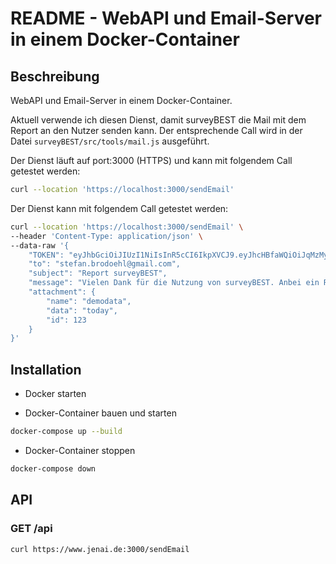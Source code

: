 # README - WebAPI und Email-Server in einem Docker-Container

## Beschreibung

WebAPI und Email-Server in einem Docker-Container.

Aktuell verwende ich diesen Dienst, damit surveyBEST die Mail mit dem Report an den Nutzer senden kann. 
Der entsprechende Call wird in der Datei `surveyBEST/src/tools/mail.js` ausgeführt.

Der Dienst läuft auf port:3000 (HTTPS) und kann mit folgendem Call getestet werden:

```bash
curl --location 'https://localhost:3000/sendEmail'
```

Der Dienst kann mit folgendem Call getestet werden:

```bash
curl --location 'https://localhost:3000/sendEmail' \
--header 'Content-Type: application/json' \
--data-raw '{
    "TOKEN": "eyJhbGciOiJIUzI1NiIsInR5cCI6IkpXVCJ9.eyJhcHBfaWQiOiJqMzMyMTg0XzAtc3VydmV5IiwiaWF0IjoxNjI0NjU0NjQyLCJleHAiO",
    "to": "stefan.brodoehl@gmail.com",
    "subject": "Report surveyBEST",
    "message": "Vielen Dank für die Nutzung von surveyBEST. Anbei ein Report.",
    "attachment": {
        "name": "demodata",
        "data": "today",
        "id": 123
    }
}'
```

## Installation

- Docker starten

- Docker-Container bauen und starten

```bash
docker-compose up --build
```

- Docker-Container stoppen

```bash
docker-compose down
```

## API

### GET /api

```bash
curl https://www.jenai.de:3000/sendEmail

```

